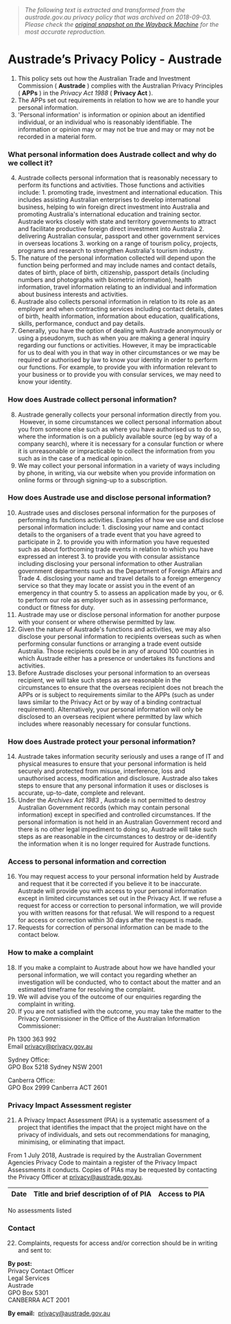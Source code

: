 > *The following text is extracted and transformed from the austrade.gov.au privacy policy that was archived on 2018-09-03. Please check the [original snapshot on the Wayback Machine](https://web.archive.org/web/20180903164535id_/https%3A//www.austrade.gov.au/Site-information/privacy-policy) for the most accurate reproduction.*

# Austrade’s Privacy Policy - Austrade

  1. This policy sets out how the Australian Trade and Investment Commission ( **Austrade** ) complies with the Australian Privacy Principles ( **APPs** ) in the _Privacy Act 1988_ ( **Privacy Act** ). 
  2. The APPs set out requirements in relation to how we are to handle your personal information.
  3. 'Personal information' is information or opinion about an identified individual, or an individual who is reasonably identifiable. The information or opinion may or may not be true and may or may not be recorded in a material form.

### What personal information does Austrade collect and why do we collect it?

  4. Austrade collects personal information that is reasonably necessary to perform its functions and activities. Those functions and activities include: 
    1. promoting trade, investment and international education. This includes assisting Australian enterprises to develop international business, helping to win foreign direct investment into Australia and promoting Australia's international education and training sector. Austrade works closely with state and territory governments to attract and facilitate productive foreign direct investment into Australia 
    2. delivering Australian consular, passport and other government services in overseas locations
    3. working on a range of tourism policy, projects, programs and research to strengthen Australia's tourism industry. 
  5. The nature of the personal information collected will depend upon the function being performed and may include names and contact details, dates of birth, place of birth, citizenship, passport details (including numbers and photographs with biometric information), health information, travel information relating to an individual and information about business interests and activities.
  6. Austrade also collects personal information in relation to its role as an employer and when contracting services including contact details, dates of birth, health information, information about education, qualifications, skills, performance, conduct and pay details. 
  7. Generally, you have the option of dealing with Austrade anonymously or using a pseudonym, such as when you are making a general inquiry regarding our functions or activities. However, it may be impracticable for us to deal with you in that way in other circumstances or we may be required or authorised by law to know your identity in order to perform our functions. For example, to provide you with information relevant to your business or to provide you with consular services, we may need to know your identity.

### How does Austrade collect personal information?

  8. Austrade generally collects your personal information directly from you.  However, in some circumstances we collect personal information about you from someone else such as where you have authorised us to do so, where the information is on a publicly available source (eg by way of a company search), where it is necessary for a consular function or where it is unreasonable or impracticable to collect the information from you such as in the case of a medical opinion.
  9. We may collect your personal information in a variety of ways including by phone, in writing, via our website when you provide information on online forms or through signing-up to a subscription.

### How does Austrade use and disclose personal information?

  10. Austrade uses and discloses personal information for the purposes of performing its functions activities. Examples of how we use and disclose personal information include: 
    1. disclosing your name and contact details to the organisers of a trade event that you have agreed to participate in
    2. to provide you with information you have requested such as about forthcoming trade events in relation to which you have expressed an interest
    3. to provide you with consular assistance including disclosing your personal information to other Australian government departments such as the Department of Foreign Affairs and Trade
    4. disclosing your name and travel details to a foreign emergency service so that they may locate or assist you in the event of an emergency in that country
    5. to assess an application made by you, or 
    6. to perform our role as employer such as in assessing performance, conduct or fitness for duty.
  11. Austrade may use or disclose personal information for another purpose with your consent or where otherwise permitted by law.
  12. Given the nature of Austrade's functions and activities, we may also disclose your personal information to recipients overseas such as when performing consular functions or arranging a trade event outside Australia. Those recipients could be in any of around 100 countries in which Austrade either has a presence or undertakes its functions and activities. 
  13. Before Austrade discloses your personal information to an overseas recipient, we will take such steps as are reasonable in the circumstances to ensure that the overseas recipient does not breach the APPs or is subject to requirements similar to the APPs (such as under laws similar to the Privacy Act or by way of a binding contractual requirement). Alternatively, your personal information will only be disclosed to an overseas recipient where permitted by law which includes where reasonably necessary for consular functions.

### How does Austrade protect your personal information?

  14. Austrade takes information security seriously and uses a range of IT and physical measures to ensure that your personal information is held securely and protected from misuse, interference, loss and unauthorised access, modification and disclosure. Austrade also takes steps to ensure that any personal information it uses or discloses is accurate, up-to-date, complete and relevant. 
  15. Under the _Archives Act 1983_ , Austrade is not permitted to destroy Australian Government records (which may contain personal information) except in specified and controlled circumstances. If the personal information is not held in an Australian Government record and there is no other legal impediment to doing so, Austrade will take such steps as are reasonable in the circumstances to destroy or de-identify the information when it is no longer required for Austrade functions.

### Access to personal information and correction

  16. You may request access to your personal information held by Austrade and request that it be corrected if you believe it to be inaccurate. Austrade will provide you with access to your personal information except in limited circumstances set out in the Privacy Act. If we refuse a request for access or correction to personal information, we will provide you with written reasons for that refusal. We will respond to a request for access or correction within 30 days after the request is made.
  17. Requests for correction of personal information can be made to the contact below.

### How to make a complaint

  18. If you make a complaint to Austrade about how we have handled your personal information, we will contact you regarding whether an investigation will be conducted, who to contact about the matter and an estimated timeframe for resolving the complaint. 
  19. We will advise you of the outcome of our enquiries regarding the complaint in writing. 
  20. If you are not satisfied with the outcome, you may take the matter to the Privacy Commissioner in the Office of the Australian Information Commissioner: 

Ph 1300 363 992  
Email [privacy@privacy.gov.au](mailto:privacy@privacy.gov.au)

Sydney Office:  
GPO Box 5218 Sydney NSW 2001

Canberra Office:  
GPO Box 2999 Canberra ACT 2601

### Privacy Impact Assessment register

  21. A Privacy Impact Assessment (PIA) is a systematic assessment of a project that identifies the impact that the project might have on the privacy of individuals, and sets out recommendations for managing, minimising, or eliminating that impact.

From 1 July 2018, Austrade is required by the Australian Government Agencies Privacy Code to maintain a register of the Privacy Impact Assessments it conducts. Copies of PIAs may be requested by contacting the Privacy Officer at [privacy@austrade.gov.au](mailto:privacy@austrade.gov.au).

Date | Title and brief description of of PIA | Access to PIA  
---|---|---  
No assessments listed  
  
### Contact

  22. Complaints, requests for access and/or correction should be in writing and sent to:

**By post:**  
Privacy Contact Officer  
Legal Services  
Austrade  
GPO Box 5301  
CANBERRA ACT 2001

**By email:**  [privacy@austrade.gov.au](mailto:privacy@austrade.gov.au)




